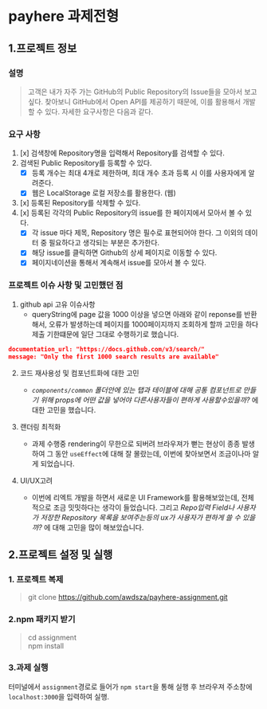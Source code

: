 # payhere 과제전형

## 1.프로젝트 정보
### 설명
> 고객은 내가 자주 가는 GitHub의 Public Repository의 Issue들을 모아서 보고 싶다.
찾아보니 GitHub에서 Open API를 제공하기 때문에, 이를 활용해서 개발할 수 있다.
자세한 요구사항은 다음과 같다. 

### 요구 사항
1. [x] 검색창에 Repository명을 입력해서 Repository를 검색할 수 있다.
2. 검색된 Public Repository를 등록할 수 있다.
    - [x] 등록 개수는 최대 4개로 제한하며, 최대 개수 초과 등록 시 이를 사용자에게 알려준다.
    - [x] 웹은 LocalStorage 로컬 저장소를 활용한다. (웹)
3. [x] 등록된 Repository를 삭제할 수 있다.
4. [x] 등록된 각각의 Public Repository의 issue를 한 페이지에서 모아서 볼 수 있다.
    - [x] 각 issue 마다 제목, Repository 명은 필수로 표현되어야 한다. 그 이외의 데이터 중 필요하다고 생각되는 부분은 추가한다.
    - [x] 해당 issue를 클릭하면 Github의 상세 페이지로 이동할 수 있다.
    - [x] 페이지네이션을 통해서 계속해서 issue를 모아서 볼 수 있다. 
### 프로젝트 이슈 사항 및 고민했던 점
1. github api 고유 이슈사항
   - queryString에 page 값을 1000 이상을 넣으면 아래와 같이 reponse를 반환해서, 오류가 발생하는데 페이지를 1000페이지까지 조회하게 할까 고민을 하다 제출 기한떄문에 일단 그대로 수행하기로 했습니다.
``` json
documentation_url: "https://docs.github.com/v3/search/"
message: "Only the first 1000 search results are available"
```

2. 코드 재사용성 및 컴포넌트화에 대한 고민
   - *`components/common` 폴더안에 있는 탭과 테이블에 대해 공통 컴포넌트로 만들기 위해 props에 어떤 값을 넣어야 다른사용자들이 편하게 사용할수있을까?* 에 대한 고민을 했습니다.
3. 랜더링 최적화
   - 과제 수행중 rendering이 무한으로 되버려 브라우져가 뻗는 현상이 종종 발생하여 그 동안 `useEffect`에 대해 잘 몰랐는데, 이번에 찾아보면서 조금이나마 알게 되었습니다. 

4. UI/UX고려
   - 이번에 리엑트 개발을 하면서 새로운 UI Framework를 활용해보았는데, 전체적으로 조금 밋밋하다는 생각이 들었습니다. 그리고 *Repo입력 Field나 사용자가 저장한 Repository 목록을 보여주는등의 ux가 사용자가 편하게 쓸 수 있을까?* 에 대해 고민을 많이 해보았습니다.
## 2.프로젝트 설정 및 실행

### 1. 프로젝트 복제
> git clone https://github.com/awdsza/payhere-assignment.git


### 2.npm 패키지 받기
>cd assignment  
>npm install

### 3.과제 실행
터미널에서 `assignment`경로로 들어가 `npm start`을 통해 실행 후 브라우져 주소창에 `localhost:3000`을 입력하여 실행.
